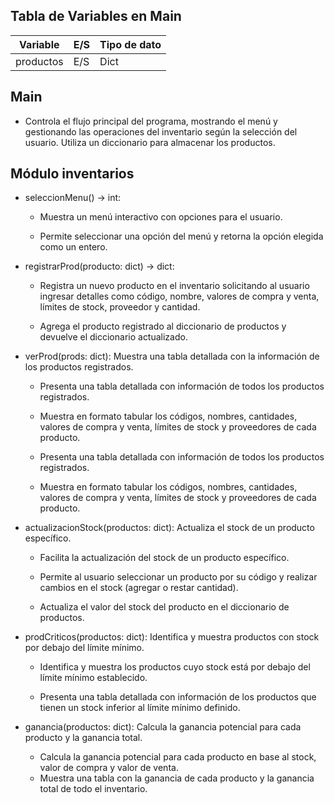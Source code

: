 ## Tabla de Variables en Main

| Variable  | E/S  | Tipo de dato |
| --------- | ---- | ------------ |
| productos | E/S  | Dict         |


## Main
- Controla el flujo principal del programa, mostrando el menú y gestionando las operaciones del inventario según la selección del usuario. Utiliza un diccionario para almacenar los productos.

## Módulo inventarios

- seleccionMenu() -> int:

  - Muestra un menú interactivo con opciones para el usuario.

  - Permite seleccionar una opción del menú y retorna la opción elegida como un entero.

    

- registrarProd(producto: dict) -> dict: 

  - Registra un nuevo producto en el inventario solicitando al usuario ingresar detalles como código, nombre, valores de compra y venta, límites de stock, proveedor y cantidad.

  - Agrega el producto registrado al diccionario de productos y devuelve el diccionario actualizado.

    

- verProd(prods: dict): Muestra una tabla detallada con la información de los productos registrados.

  - Presenta una tabla detallada con información de todos los productos registrados.

  - Muestra en formato tabular los códigos, nombres, cantidades, valores de compra y venta, límites de stock y proveedores de cada producto.

  - Presenta una tabla detallada con información de todos los productos registrados.

  - Muestra en formato tabular los códigos, nombres, cantidades, valores de compra y venta, límites de stock y proveedores de cada producto.

    

- actualizacionStock(productos: dict): Actualiza el stock de un producto específico.

  - Facilita la actualización del stock de un producto específico.

  - Permite al usuario seleccionar un producto por su código y realizar cambios en el stock (agregar o restar cantidad).

  - Actualiza el valor del stock del producto en el diccionario de productos.

    

- prodCriticos(productos: dict): Identifica y muestra productos con stock por debajo del límite mínimo.

  - Identifica y muestra los productos cuyo stock está por debajo del límite mínimo establecido.

  - Presenta una tabla detallada con información de los productos que tienen un stock inferior al límite mínimo definido.

    

- ganancia(productos: dict): Calcula la ganancia potencial para cada producto y la ganancia total.

  - Calcula la ganancia potencial para cada producto en base al stock, valor de compra y valor de venta.
  - Muestra una tabla con la ganancia de cada producto y la ganancia total de todo el inventario.